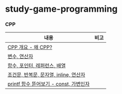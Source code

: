 # study-game-programming

### CPP
|내용|비고|
|---|---|
|[CPP 개요 - 왜 CPP?](https://velog.io/@kuronuma_daisy/20231212CPP)||
|[변수, 연산자](https://velog.io/@kuronuma_daisy/20231213cpp)||
|[함수, 포인터, 레퍼런스, 배열](https://velog.io/@kuronuma_daisy/20231214CPP)||
|[조건문, 반복문, 문자열, inline, 연산자](https://velog.io/@kuronuma_daisy/20231215CPP)||
|[printf 함수 뜯어보기 - const, 가변인자](https://velog.io/@kuronuma_daisy/20231218CPP)||
